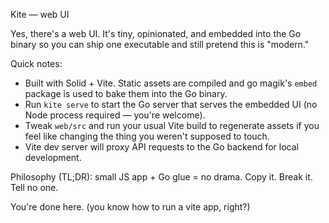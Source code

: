 Kite — web UI

Yes, there's a web UI. It's tiny, opinionated, and embedded into the Go binary so you can ship one executable and still pretend this is "modern." 

Quick notes:

- Built with Solid + Vite. Static assets are compiled and go magik's `embed` package is used to bake them into the Go binary.
- Run `kite serve` to start the Go server that serves the embedded UI (no Node process required — you're welcome).
- Tweak `web/src` and run your usual Vite build to regenerate assets if you feel like changing the thing you weren't supposed to touch.
- Vite dev server will proxy API requests to the Go backend for local development.

Philosophy (TL;DR): small JS app + Go glue = no drama. Copy it. Break it. Tell no one.

You're done here. (you know how to run a vite app, right?)
